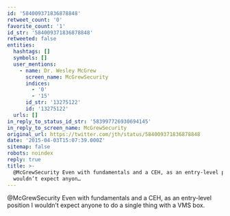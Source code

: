 ```yaml
---
id: '584009371836878848'
retweet_count: '0'
favorite_count: '1'
id_str: '584009371836878848'
retweeted: false
entities:
  hashtags: []
  symbols: []
  user_mentions:
    - name: Dr. Wesley McGrew
      screen_name: McGrewSecurity
      indices:
        - '0'
        - '15'
      id_str: '13275122'
      id: '13275122'
  urls: []
in_reply_to_status_id_str: '583997726930694145'
in_reply_to_screen_name: McGrewSecurity
original_url: https://twitter.com/jth/status/584009371836878848
date: '2015-04-03T15:07:39.000Z'
sitemap: false
robots: noindex
reply: true
title: >-
  @McGrewSecurity Even with fundamentals and a CEH, as an entry-level position I
  wouldn’t expect anyon…
---
```


@McGrewSecurity Even with fundamentals and a CEH, as an entry-level position I wouldn’t expect anyone to do a single thing with a VMS box.
